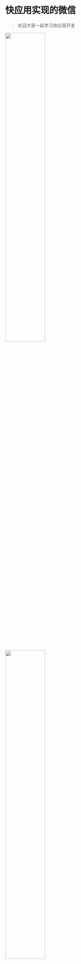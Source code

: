 # 快应用实现的微信

> 欢迎大家一起学习快应用开发

<img src="./assets/0.png" width="50%" height="50%" />
<img src="./assets/1.png" width="50%" height="50%" />
<img src="./assets/2.png" width="50%" height="50%" />
<img src="./assets/3.png" width="50%" height="50%" />
<img src="./assets/4.png" width="50%" height="50%" />
<img src="./assets/5.png" width="50%" height="50%" />
<img src="./assets/6.png" width="50%" height="50%" />

## 目前进度

- [x] 基本UI
- [ ] 详细功能

## [入门教程](https://juejin.im/post/5ab4d4c36fb9a028b92d149c) 

## 快应用开发中发现的问题：

### CSS问题

- 默认是flex布局，css就不用显示设置了；
- 一定要看文档提示，有些属性不支持，比如 `justify-content` 不支持 `space-around`

### 布局问题

- 自定义布局导入到父布局后默认宽高还是屏幕尺寸，并不是限制到父布局宽高

### 事件

- 没有touch事件

### DOM

- 不能操作document，比如所document.getElementById
- onReady后才能操作DOM
- $element(id) 不能直接修改style

### MVVM

- VM的属性值必须在onInit之前修改好，等onReady后再修改无效，view不能更新

## 欢迎大家关注`快应用栈`公众号

![](/assets/wx.jpg)